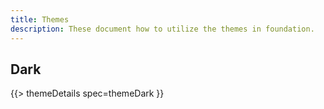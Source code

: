 ```yaml
---
title: Themes
description: These document how to utilize the themes in foundation.
---
```


## Dark

{{> themeDetails spec=themeDark }}
